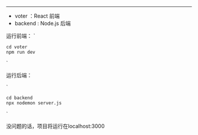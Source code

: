 
------------

- voter  ：React 前端
- backend : Node.js 后端

运行前端：
`


	cd voter
	npm run dev

`

运行后端：

`

	cd backend
	npx nodemon server.js

`


没问题的话，项目将运行在localhost:3000
